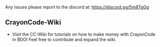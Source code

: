 Any issues please report to the discord at: https://discord.gg/5m8TgGg
## CrayonCode-Wiki

* Visit the CC-Wiki for tutorials on how to make money with CrayonCode in BDO! Feel free to contribute and expand the wiki.
